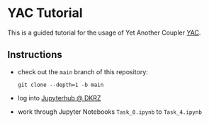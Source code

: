 # YAC Tutorial

This is a guided tutorial for the usage of Yet Another Coupler [YAC](https://dkrz-sw.gitlab-pages.dkrz.de/yac/).

## Instructions

- check out the `main` branch of this repository:

    `git clone --depth=1 -b main`

- log into [Jupyterhub @ DKRZ](https://jupyterhub.dkrz.de/hub/login?next=%2Fhub%2Fhome)
- work through Jupyter Notebooks `Task_0.ipynb` to `Task_4.ipynb`
